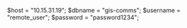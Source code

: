 $host = "10.15.31.19";
$dbname = "gis-comms";
$username = "remote_user";
$password = "password1234"; 
